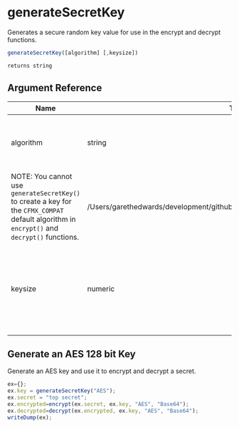 # generateSecretKey

Generates a secure random key value for use in the encrypt and decrypt functions.

```javascript
generateSecretKey([algorithm] [,keysize])
```

```javascript
returns string
```

## Argument Reference

| Name | Type | Required | Default | Description | Values |
| --- | --- | --- | --- | --- | --- |
| algorithm | string | No |  | The encryption algorithm used to generate the key. 
NOTE: You cannot use `generateSecretKey()` to create a key for the `CFMX_COMPAT` default algorithm in `encrypt()` and `decrypt()` functions. | /Users/garethedwards/development/github/cfdocs/docs/functions/generatesecretkey.md|DESEDE |
| keysize | numeric | No | 128 | Number of bits requested in the key for the specified algorithm (when allowed by JDK). | /Users/garethedwards/development/github/cfdocs/docs/functions/generatesecretkey.md|512 |

## Generate an AES 128 bit Key

Generate an AES key and use it to encrypt and decrypt a secret.

```javascript
ex={};
ex.key = generateSecretKey("AES");
ex.secret = "top secret";
ex.encrypted=encrypt(ex.secret, ex.key, "AES", "Base64");
ex.decrypted=decrypt(ex.encrypted, ex.key, "AES", "Base64");
writeDump(ex);
```
